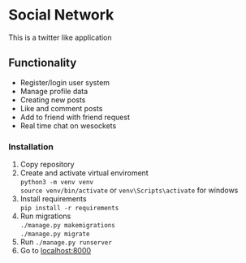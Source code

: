 # Social Network
This is a twitter like application

## Functionality
* Register/login user system
* Manage profile data
* Creating new posts
* Like and comment posts
* Add to friend with friend request
* Real time chat on wesockets

### Installation
1. Copy repository
2. Create and activate virtual enviroment </br>
`python3 -m venv venv` </br>
`source venv/bin/activate` or `venv\Scripts\activate` for windows
3. Install requirements </br>
`pip install -r requirements`
4. Run migrations </br>
`./manage.py makemigrations` </br>
`./manage.py migrate`
5. Run `./manage.py runserver`
6. Go to [localhost:8000](http://127.0.0.1:8000)

